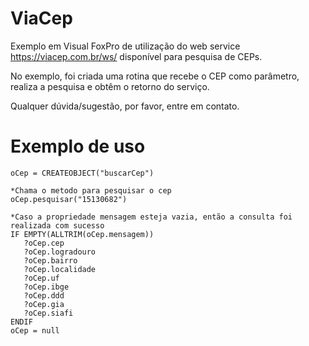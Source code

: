 # ViaCep

Exemplo em Visual FoxPro de utilização do web service https://viacep.com.br/ws/ disponível para pesquisa de CEPs.

No exemplo, foi criada uma rotina que recebe o CEP como parâmetro, realiza a pesquisa e obtêm o retorno do serviço.

Qualquer dúvida/sugestão, por favor, entre em contato.


# Exemplo de uso

```
oCep = CREATEOBJECT("buscarCep")

*Chama o metodo para pesquisar o cep
oCep.pesquisar("15130682")

*Caso a propriedade mensagem esteja vazia, então a consulta foi realizada com sucesso
IF EMPTY(ALLTRIM(oCep.mensagem))
   ?oCep.cep
   ?oCep.logradouro
   ?oCep.bairro
   ?oCep.localidade
   ?oCep.uf
   ?oCep.ibge
   ?oCep.ddd
   ?oCep.gia
   ?oCep.siafi
ENDIF 
oCep = null
```
